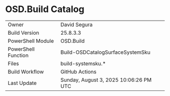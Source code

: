 ﻿# OSD.Build Catalog

| | |
|-|-|
| Owner | David Segura |
| Build Version | 25.8.3.3 |
| PowerShell Module | OSD.Build |
| PowerShell Function | Build-OSDCatalogSurfaceSystemSku |
| Files | build-systemsku.* |
| Build Workflow | GitHub Actions |
| Last Update | Sunday, August 3, 2025 10:06:26 PM UTC |
